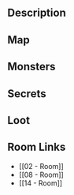 
## Description

## Map

## Monsters

## Secrets

## Loot

## Room Links

*  [[02 - Room]]
*  [[08 - Room]]
*  [[14 - Room]]